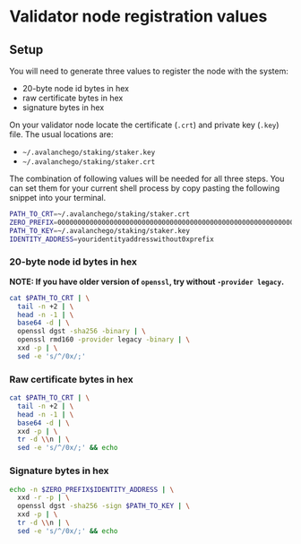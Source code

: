 # Validator node registration values

## Setup
You will need to generate three values to register the node with the system:
- 20-byte node id bytes in hex
- raw certificate bytes in hex
- signature bytes in hex

On your validator node locate the certificate (`.crt`) and private key (`.key`) file. The usual locations are:
- `~/.avalanchego/staking/staker.key`
- `~/.avalanchego/staking/staker.crt`

The combination of following values will be needed for all three steps. You can set them for your current shell process by copy pasting the following snippet into your terminal.
```bash
PATH_TO_CRT=~/.avalanchego/staking/staker.crt
ZERO_PREFIX=0000000000000000000000000000000000000000000000000000000000000000
PATH_TO_KEY=~/.avalanchego/staking/staker.key
IDENTITY_ADDRESS=youridentityaddresswithout0xprefix
```

### 20-byte node id bytes in hex
**NOTE: If you have older version of `openssl`, try without `-provider legacy`.**
```bash
cat $PATH_TO_CRT | \
  tail -n +2 | \
  head -n -1 | \
  base64 -d | \
  openssl dgst -sha256 -binary | \
  openssl rmd160 -provider legacy -binary | \
  xxd -p | \
  sed -e 's/^/0x/;'
```

### Raw certificate bytes in hex
```bash
cat $PATH_TO_CRT | \
  tail -n +2 | \
  head -n -1 | \
  base64 -d | \
  xxd -p | \
  tr -d \\n | \
  sed -e 's/^/0x/;' && echo
```

### Signature bytes in hex
```bash
echo -n $ZERO_PREFIX$IDENTITY_ADDRESS | \
  xxd -r -p | \
  openssl dgst -sha256 -sign $PATH_TO_KEY | \
  xxd -p | \
  tr -d \\n | \
  sed -e 's/^/0x/;' && echo
```


